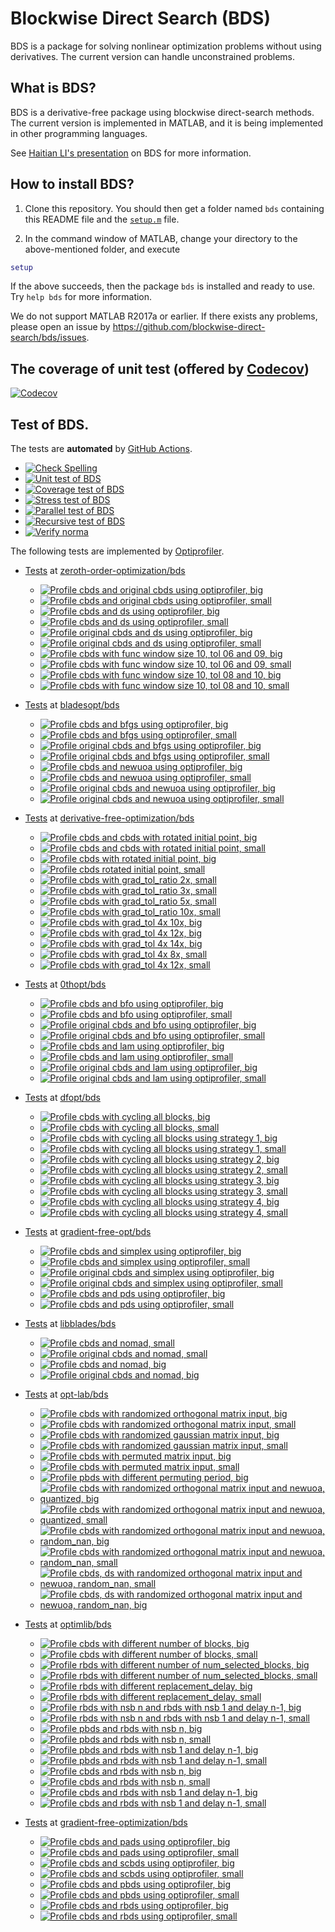 # Blockwise Direct Search (BDS)

BDS is a package for solving nonlinear optimization problems without using derivatives. The current version can handle unconstrained problems. 

## What is BDS?

BDS is a derivative-free package using blockwise direct-search methods. The current version is implemented in MATLAB, and it is being implemented in other programming languages.

See [Haitian LI's presentation](https://lht97.github.io/documents/DFOS2024.pdf) on BDS for more information.

## How to install BDS?

1. Clone this repository. You should then get a folder named `bds` containing this README file and the
[`setup.m`](https://github.com/blockwise-direct-search/bds/blob/main/setup.m) file.

2. In the command window of MATLAB, change your directory to the above-mentioned folder, and execute

```matlab
setup
```

If the above succeeds, then the package `bds` is installed and ready to use. Try `help bds` for more information.

We do not support MATLAB R2017a or earlier. If there exists any problems, please open an issue by
https://github.com/blockwise-direct-search/bds/issues.

## The coverage of unit test (offered by [Codecov](https://about.codecov.io/))

[![Codecov](https://img.shields.io/codecov/c/github/blockwise-direct-search/bds?style=for-the-badge&logo=codecov)](https://app.codecov.io/github/blockwise-direct-search/bds)

## Test of BDS.
The tests are **automated** by [GitHub Actions](https://docs.github.com/en/actions).
- [![Check Spelling](https://github.com/blockwise-direct-search/bds/actions/workflows/spelling.yml/badge.svg)](https://github.com/blockwise-direct-search/bds/actions/workflows/spelling.yml)
- [![Unit test of BDS](https://github.com/blockwise-direct-search/bds/actions/workflows/unit_test.yml/badge.svg)](https://github.com/blockwise-direct-search/bds/actions/workflows/unit_test.yml)
- [![Coverage test of BDS](https://github.com/blockwise-direct-search/bds/actions/workflows/unit_test_coverage.yml/badge.svg)](https://github.com/blockwise-direct-search/bds/actions/workflows/unit_test_coverage.yml)
- [![Stress test of BDS](https://github.com/blockwise-direct-search/bds/actions/workflows/stress_test.yml/badge.svg)](https://github.com/blockwise-direct-search/bds/actions/workflows/stress_test.yml)
- [![Parallel test of BDS](https://github.com/blockwise-direct-search/bds/actions/workflows/parallel_test.yml/badge.svg)](https://github.com/blockwise-direct-search/bds/actions/workflows/parallel_test.yml)
- [![Recursive test of BDS](https://github.com/blockwise-direct-search/bds/actions/workflows/recursive_test.yml/badge.svg)](https://github.com/blockwise-direct-search/bds/actions/workflows/recursive_test.yml)
- [![Verify norma](https://github.com/zeroth-order-optimization/bds/actions/workflows/verify_norma.yml/badge.svg)](https://github.com/zeroth-order-optimization/bds/actions/workflows/verify_norma.yml)

The following tests are implemented by [Optiprofiler](https://github.com/optiprofiler/optiprofiler).
- [Tests](https://github.com/zeroth-order-optimization/bds/actions) at [zeroth-order-optimization/bds](https://github.com/zeroth-order-optimization/bds)

    - [![Profile cbds and original cbds using optiprofiler, big](https://github.com/zeroth-order-optimization/bds/actions/workflows/profile_cbds_orig_cbds_big.yml/badge.svg)](https://github.com/zeroth-order-optimization/bds/actions/workflows/profile_cbds_orig_cbds_big.yml)
    - [![Profile cbds and original cbds using optiprofiler, small](https://github.com/zeroth-order-optimization/bds/actions/workflows/profile_cbds_orig_cbds_small.yml/badge.svg)](https://github.com/zeroth-order-optimization/bds/actions/workflows/profile_cbds_orig_cbds_small.yml)
    - [![Profile cbds and ds using optiprofiler, big](https://github.com/zeroth-order-optimization/bds/actions/workflows/profile_cbds_ds_big.yml/badge.svg)](https://github.com/zeroth-order-optimization/bds/actions/workflows/profile_cbds_ds_big.yml)
    - [![Profile cbds and ds using optiprofiler, small](https://github.com/zeroth-order-optimization/bds/actions/workflows/profile_cbds_ds_small.yml/badge.svg)](https://github.com/zeroth-order-optimization/bds/actions/workflows/profile_cbds_ds_small.yml)
    - [![Profile original cbds and ds using optiprofiler, big](https://github.com/zeroth-order-optimization/bds/actions/workflows/profile_orig_cbds_ds_big.yml/badge.svg)](https://github.com/zeroth-order-optimization/bds/actions/workflows/profile_orig_cbds_ds_big.yml)
    - [![Profile original cbds and ds using optiprofiler, small](https://github.com/zeroth-order-optimization/bds/actions/workflows/profile_orig_cbds_ds_small.yml/badge.svg)](https://github.com/zeroth-order-optimization/bds/actions/workflows/profile_orig_cbds_ds_small.yml)
    - [![Profile cbds with func window size 10, tol 06 and 09, big](https://github.com/zeroth-order-optimization/bds/actions/workflows/profile_cbds_func_window_size_10_tol_06_09_big.yml/badge.svg)](https://github.com/zeroth-order-optimization/bds/actions/workflows/profile_cbds_func_window_size_10_tol_06_09_big.yml)
    - [![Profile cbds with func window size 10, tol 06 and 09, small](https://github.com/zeroth-order-optimization/bds/actions/workflows/profile_cbds_func_window_size_10_tol_06_09_small.yml/badge.svg)](https://github.com/zeroth-order-optimization/bds/actions/workflows/profile_cbds_func_window_size_10_tol_06_09_small.yml)
    - [![Profile cbds with func window size 10, tol 08 and 10, big](https://github.com/zeroth-order-optimization/bds/actions/workflows/profile_cbds_func_window_size_10_tol_08_10_big.yml/badge.svg)](https://github.com/zeroth-order-optimization/bds/actions/workflows/profile_cbds_func_window_size_10_tol_08_10_big.yml)
    - [![Profile cbds with func window size 10, tol 08 and 10, small](https://github.com/zeroth-order-optimization/bds/actions/workflows/profile_cbds_func_window_size_10_tol_08_10_small.yml/badge.svg)](https://github.com/zeroth-order-optimization/bds/actions/workflows/profile_cbds_func_window_size_10_tol_08_10_small.yml)

- [Tests](https://github.com/bladesopt/bds/actions) at [bladesopt/bds](https://github.com/bladesopt/bds)

    - [![Profile cbds and bfgs using optiprofiler, big](https://github.com/bladesopt/bds/actions/workflows/profile_cbds_bfgs_big.yml/badge.svg)](https://github.com/bladesopt/bds/actions/workflows/profile_cbds_bfgs_big.yml)
    - [![Profile cbds and bfgs using optiprofiler, small](https://github.com/bladesopt/bds/actions/workflows/profile_cbds_bfgs_small.yml/badge.svg)](https://github.com/bladesopt/bds/actions/workflows/profile_cbds_bfgs_small.yml)
    - [![Profile original cbds and bfgs using optiprofiler, big](https://github.com/bladesopt/bds/actions/workflows/profile_orig_cbds_bfgs_big.yml/badge.svg)](https://github.com/bladesopt/bds/actions/workflows/profile_orig_cbds_bfgs_big.yml)
    - [![Profile original cbds and bfgs using optiprofiler, small](https://github.com/bladesopt/bds/actions/workflows/profile_orig_cbds_bfgs_small.yml/badge.svg)](https://github.com/bladesopt/bds/actions/workflows/profile_orig_cbds_bfgs_small.yml)
    - [![Profile cbds and newuoa using optiprofiler, big](https://github.com/bladesopt/bds/actions/workflows/profile_cbds_newuoa_big.yml/badge.svg)](https://github.com/bladesopt/bds/actions/workflows/profile_cbds_newuoa_big.yml)
    - [![Profile cbds and newuoa using optiprofiler, small](https://github.com/bladesopt/bds/actions/workflows/profile_cbds_newuoa_small.yml/badge.svg)](https://github.com/bladesopt/bds/actions/workflows/profile_cbds_newuoa_small.yml)
    - [![Profile original cbds and newuoa using optiprofiler, big](https://github.com/bladesopt/bds/actions/workflows/profile_orig_cbds_newuoa_big.yml/badge.svg)](https://github.com/bladesopt/bds/actions/workflows/profile_orig_cbds_newuoa_big.yml)
    - [![Profile original cbds and newuoa using optiprofiler, small](https://github.com/bladesopt/bds/actions/workflows/profile_orig_cbds_newuoa_small.yml/badge.svg)](https://github.com/bladesopt/bds/actions/workflows/profile_orig_cbds_newuoa_small.yml)

- [Tests](https://github.com/derivative-free-optimization/bds/actions) at [derivative-free-optimization/bds](https://github.com/derivative-free-optimization/bds)
    - [![Profile cbds and cbds with rotated initial point, big](https://github.com/derivative-free-optimization/bds/actions/workflows/profile_cbds_cbds_rotated_initial_point_big.yml/badge.svg)](https://github.com/derivative-free-optimization/bds/actions/workflows/profile_cbds_cbds_rotated_initial_point_big.yml)
    - [![Profile cbds and cbds with rotated initial point, small](https://github.com/derivative-free-optimization/bds/actions/workflows/profile_cbds_cbds_rotated_initial_point_small.yml/badge.svg)](https://github.com/derivative-free-optimization/bds/actions/workflows/profile_cbds_cbds_rotated_initial_point_small.yml)
    - [![Profile cbds with rotated initial point, big](https://github.com/derivative-free-optimization/bds/actions/workflows/profile_cbds_rotated_initial_point_big.yml/badge.svg)](https://github.com/derivative-free-optimization/bds/actions/workflows/profile_cbds_rotated_initial_point_big.yml)
    - [![Profile cbds rotated initial point, small](https://github.com/derivative-free-optimization/bds/actions/workflows/profile_cbds_rotated_initial_point_small.yml/badge.svg)](https://github.com/derivative-free-optimization/bds/actions/workflows/profile_cbds_rotated_initial_point_small.yml)
    - [![Profile cbds with grad_tol_ratio 2x, small](https://github.com/derivative-free-optimization/bds/actions/workflows/profile_cbds_grad_tol_ratio_02_small.yml/badge.svg)](https://github.com/derivative-free-optimization/bds/actions/workflows/profile_cbds_grad_tol_ratio_02_small.yml)
    - [![Profile cbds with grad_tol_ratio 3x, small](https://github.com/derivative-free-optimization/bds/actions/workflows/profile_cbds_grad_tol_ratio_03_small.yml/badge.svg)](https://github.com/derivative-free-optimization/bds/actions/workflows/profile_cbds_grad_tol_ratio_03_small.yml)
    - [![Profile cbds with grad_tol_ratio 5x, small](https://github.com/derivative-free-optimization/bds/actions/workflows/profile_cbds_grad_tol_ratio_05_small.yml/badge.svg)](https://github.com/derivative-free-optimization/bds/actions/workflows/profile_cbds_grad_tol_ratio_05_small.yml)
    - [![Profile cbds with grad_tol_ratio 10x, small](https://github.com/derivative-free-optimization/bds/actions/workflows/profile_cbds_grad_tol_ratio_10_small.yml/badge.svg)](https://github.com/derivative-free-optimization/bds/actions/workflows/profile_cbds_grad_tol_ratio_10_small.yml)
    - [![Profile cbds with grad_tol 4x 10x, big](https://github.com/derivative-free-optimization/bds/actions/workflows/profile_cbds_grad_tol_04_10_big.yml/badge.svg)](https://github.com/derivative-free-optimization/bds/actions/workflows/profile_cbds_grad_tol_04_10_big.yml)
    - [![Profile cbds with grad_tol 4x 12x, big](https://github.com/derivative-free-optimization/bds/actions/workflows/profile_cbds_grad_tol_04_12_big.yml/badge.svg)](https://github.com/derivative-free-optimization/bds/actions/workflows/profile_cbds_grad_tol_04_12_big.yml)
    - [![Profile cbds with grad_tol 4x 14x, big](https://github.com/derivative-free-optimization/bds/actions/workflows/profile_cbds_grad_tol_04_14_big.yml/badge.svg)](https://github.com/derivative-free-optimization/bds/actions/workflows/profile_cbds_grad_tol_04_14_big.yml)
    - [![Profile cbds with grad_tol 4x 8x, small](https://github.com/derivative-free-optimization/bds/actions/workflows/profile_cbds_grad_tol_04_08_small.yml/badge.svg)](https://github.com/derivative-free-optimization/bds/actions/workflows/profile_cbds_grad_tol_04_08_small.yml)
    - [![Profile cbds with grad_tol 4x 12x, small](https://github.com/derivative-free-optimization/bds/actions/workflows/profile_cbds_grad_tol_04_12_small.yml/badge.svg)](https://github.com/derivative-free-optimization/bds/actions/workflows/profile_cbds_grad_tol_04_12_small.yml)
    
- [Tests](https://github.com/0thopt/bds/actions) at [0thopt/bds](https://github.com/0thopt/bds)

    - [![Profile cbds and bfo using optiprofiler, big](https://github.com/0thopt/bds/actions/workflows/profile_cbds_bfo_big.yml/badge.svg)](https://github.com/0thopt/bds/actions/workflows/profile_cbds_bfo_big.yml)
    - [![Profile cbds and bfo using optiprofiler, small](https://github.com/0thopt/bds/actions/workflows/profile_cbds_bfo_small.yml/badge.svg)](https://github.com/0thopt/bds/actions/workflows/profile_cbds_bfo_small.yml)
    - [![Profile original cbds and bfo using optiprofiler, big](https://github.com/0thopt/bds/actions/workflows/profile_orig_cbds_bfo_big.yml/badge.svg)](https://github.com/0thopt/bds/actions/workflows/profile_orig_cbds_bfo_big.yml)   
    - [![Profile original cbds and bfo using optiprofiler, small](https://github.com/0thopt/bds/actions/workflows/profile_orig_cbds_bfo_small.yml/badge.svg)](https://github.com/0thopt/bds/actions/workflows/profile_orig_cbds_bfo_small.yml) 
    - [![Profile cbds and lam using optiprofiler, big](https://github.com/0thopt/bds/actions/workflows/profile_cbds_lam_big.yml/badge.svg)](https://github.com/0thopt/bds/actions/workflows/profile_cbds_lam_big.yml)
    - [![Profile cbds and lam using optiprofiler, small](https://github.com/0thopt/bds/actions/workflows/profile_cbds_lam_small.yml/badge.svg)](https://github.com/0thopt/bds/actions/workflows/profile_cbds_lam_small.yml)
    - [![Profile original cbds and lam using optiprofiler, big](https://github.com/0thopt/bds/actions/workflows/profile_orig_cbds_lam_big.yml/badge.svg)](https://github.com/0thopt/bds/actions/workflows/profile_orig_cbds_lam_big.yml)
    - [![Profile original cbds and lam using optiprofiler, small](https://github.com/0thopt/bds/actions/workflows/profile_orig_cbds_lam_small.yml/badge.svg)](https://github.com/0thopt/bds/actions/workflows/profile_orig_cbds_lam_small.yml)
  
- [Tests](https://github.com/dfopt/bds/actions) at [dfopt/bds](https://github.com/dfopt/bds)

    - [![Profile cbds with cycling all blocks, big](https://github.com/dfopt/bds/actions/workflows/profile_cbds_cycle_blocks_all_big.yml/badge.svg)](https://github.com/dfopt/bds/actions/workflows/profile_cbds_cycle_blocks_all_big.yml)
    - [![Profile cbds with cycling all blocks, small](https://github.com/dfopt/bds/actions/workflows/profile_cbds_cycle_blocks_all_small.yml/badge.svg)](https://github.com/dfopt/bds/actions/workflows/profile_cbds_cycle_blocks_all_small.yml) 
    - [![Profile cbds with cycling all blocks using strategy 1, big](https://github.com/dfopt/bds/actions/workflows/profile_cbds_cycle_blocks_single_1_big.yml/badge.svg)](https://github.com/dfopt/bds/actions/workflows/profile_cbds_cycle_blocks_single_1_big.yml)
    - [![Profile cbds with cycling all blocks using strategy 1, small](https://github.com/dfopt/bds/actions/workflows/profile_cbds_cycle_blocks_single_1_small.yml/badge.svg)](https://github.com/dfopt/bds/actions/workflows/profile_cbds_cycle_blocks_single_1_small.yml)  
    - [![Profile cbds with cycling all blocks using strategy 2, big](https://github.com/dfopt/bds/actions/workflows/profile_cbds_cycle_blocks_single_2_big.yml/badge.svg)](https://github.com/dfopt/bds/actions/workflows/profile_cbds_cycle_blocks_single_2_big.yml)
    - [![Profile cbds with cycling all blocks using strategy 2, small](https://github.com/dfopt/bds/actions/workflows/profile_cbds_cycle_blocks_single_2_small.yml/badge.svg)](https://github.com/dfopt/bds/actions/workflows/profile_cbds_cycle_blocks_single_2_small.yml)   
    - [![Profile cbds with cycling all blocks using strategy 3, big](https://github.com/dfopt/bds/actions/workflows/profile_cbds_cycle_blocks_single_3_big.yml/badge.svg)](https://github.com/dfopt/bds/actions/workflows/profile_cbds_cycle_blocks_single_3_big.yml)
    - [![Profile cbds with cycling all blocks using strategy 3, small](https://github.com/dfopt/bds/actions/workflows/profile_cbds_cycle_blocks_single_3_small.yml/badge.svg)](https://github.com/dfopt/bds/actions/workflows/profile_cbds_cycle_blocks_single_3_small.yml)    
    - [![Profile cbds with cycling all blocks using strategy 4, big](https://github.com/dfopt/bds/actions/workflows/profile_cbds_cycle_blocks_single_4_big.yml/badge.svg)](https://github.com/dfopt/bds/actions/workflows/profile_cbds_cycle_blocks_single_4_big.yml)
    - [![Profile cbds with cycling all blocks using strategy 4, small](https://github.com/dfopt/bds/actions/workflows/profile_cbds_cycle_blocks_single_4_small.yml/badge.svg)](https://github.com/dfopt/bds/actions/workflows/profile_cbds_cycle_blocks_single_4_small.yml)   

- [Tests](https://github.com/gradient-free-opt/bds/actions) at [gradient-free-opt/bds](https://github.com/gradient-free-opt/bds)

    - [![Profile cbds and simplex using optiprofiler, big](https://github.com/gradient-free-opt/bds/actions/workflows/profile_cbds_simplex_big.yml/badge.svg)](https://github.com/gradient-free-opt/bds/actions/workflows/profile_cbds_simplex_big.yml)
    - [![Profile cbds and simplex using optiprofiler, small](https://github.com/gradient-free-opt/bds/actions/workflows/profile_cbds_simplex_small.yml/badge.svg)](https://github.com/gradient-free-opt/bds/actions/workflows/profile_cbds_simplex_small.yml)
    - [![Profile original cbds and simplex using optiprofiler, big](https://github.com/gradient-free-opt/bds/actions/workflows/profile_orig_cbds_simplex_big.yml/badge.svg)](https://github.com/gradient-free-opt/bds/actions/workflows/profile_orig_cbds_simplex_big.yml)
    - [![Profile original cbds and simplex using optiprofiler, small](https://github.com/gradient-free-opt/bds/actions/workflows/profile_orig_cbds_simplex_small.yml/badge.svg)](https://github.com/gradient-free-opt/bds/actions/workflows/profile_orig_cbds_simplex_small.yml)
    - [![Profile cbds and pds using optiprofiler, big](https://github.com/gradient-free-opt/bds/actions/workflows/profile_cbds_pds_big.yml/badge.svg)](https://github.com/gradient-free-opt/bds/actions/workflows/profile_cbds_pds_big.yml)
    - [![Profile cbds and pds using optiprofiler, small](https://github.com/gradient-free-opt/bds/actions/workflows/profile_cbds_pds_small.yml/badge.svg)](https://github.com/gradient-free-opt/bds/actions/workflows/profile_cbds_pds_small.yml)

- [Tests](https://github.com/libblades/bds/actions) at [libblades/bds](https://github.com/libblades/bds)

    - [![Profile cbds and nomad, small](https://github.com/libblades/bds/actions/workflows/profile_cbds_nomad_small.yml/badge.svg)](https://github.com/libblades/bds/actions/workflows/profile_cbds_nomad_small.yml)
    - [![Profile original cbds and nomad, small](https://github.com/libblades/bds/actions/workflows/profile_orig_cbds_nomad_small.yml/badge.svg)](https://github.com/libblades/bds/actions/workflows/profile_orig_cbds_nomad_small.yml)
    - [![Profile cbds and nomad, big](https://github.com/libblades/bds/actions/workflows/profile_cbds_nomad_big.yml/badge.svg)](https://github.com/libblades/bds/actions/workflows/profile_cbds_nomad_big.yml)
    - [![Profile original cbds and nomad, big](https://github.com/libblades/bds/actions/workflows/profile_orig_cbds_nomad_big.yml/badge.svg)](https://github.com/libblades/bds/actions/workflows/profile_orig_cbds_nomad_big.yml)      

- [Tests](https://github.com/opt-lab/bds/actions) at [opt-lab/bds](https://github.com/opt-lab/bds)

    - [![Profile cbds with randomized orthogonal matrix input, big](https://github.com/opt-lab/bds/actions/workflows/profile_cbds_randomized_orthogonal_big.yml/badge.svg)](https://github.com/opt-lab/bds/actions/workflows/profile_cbds_randomized_orthogonal_big.yml)
    - [![Profile cbds with randomized orthogonal matrix input, small](https://github.com/opt-lab/bds/actions/workflows/profile_cbds_randomized_orthogonal_small.yml/badge.svg)](https://github.com/opt-lab/bds/actions/workflows/profile_cbds_randomized_orthogonal_small.yml)
    - [![Profile cbds with randomized gaussian matrix input, big](https://github.com/opt-lab/bds/actions/workflows/profile_cbds_randomized_gaussian_big.yml/badge.svg)](https://github.com/opt-lab/bds/actions/workflows/profile_cbds_randomized_gaussian_big.yml)
    - [![Profile cbds with randomized gaussian matrix input, small](https://github.com/opt-lab/bds/actions/workflows/profile_cbds_randomized_gaussian_small.yml/badge.svg)](https://github.com/opt-lab/bds/actions/workflows/profile_cbds_randomized_gaussian_small.yml)
    - [![Profile cbds with permuted matrix input, big](https://github.com/opt-lab/bds/actions/workflows/profile_cbds_permuted_big.yml/badge.svg)](https://github.com/opt-lab/bds/actions/workflows/profile_cbds_permuted_big.yml)
    - [![Profile cbds with permuted matrix input, small](https://github.com/opt-lab/bds/actions/workflows/profile_cbds_permuted_small.yml/badge.svg)](https://github.com/opt-lab/bds/actions/workflows/profile_cbds_permuted_small.yml)
    - [![Profile pbds with different permuting period, big](https://github.com/derivative-free-optimization/bds/actions/workflows/profile_pbds_permuting_period_big.yml/badge.svg)](https://github.com/derivative-free-optimization/bds/actions/workflows/profile_pbds_permuting_period_big.yml)
    - [![Profile cbds with randomized orthogonal matrix input and newuoa, quantized, big](https://github.com/derivative-free-optimization/bds/actions/workflows/profile_cbds_randomized_orthogonal_newuoa_quantized_big.yml/badge.svg)](https://github.com/derivative-free-optimization/bds/actions/workflows/profile_cbds_randomized_orthogonal_newuoa_quantized_big.yml)
    - [![Profile cbds with randomized orthogonal matrix input and newuoa, quantized, small](https://github.com/derivative-free-optimization/bds/actions/workflows/profile_cbds_randomized_orthogonal_newuoa_quantized_small.yml/badge.svg)](https://github.com/derivative-free-optimization/bds/actions/workflows/profile_cbds_randomized_orthogonal_newuoa_quantized_small.yml)
    - [![Profile cbds with randomized orthogonal matrix input and newuoa, random_nan, big](https://github.com/derivative-free-optimization/bds/actions/workflows/profile_cbds_randomized_orthogonal_newuoa_random_nan_big.yml/badge.svg)](https://github.com/derivative-free-optimization/bds/actions/workflows/profile_cbds_randomized_orthogonal_newuoa_random_nan_big.yml)
    - [![Profile cbds with randomized orthogonal matrix input and newuoa, random_nan, small](https://github.com/derivative-free-optimization/bds/actions/workflows/profile_cbds_randomized_orthogonal_newuoa_random_nan_small.yml/badge.svg)](https://github.com/derivative-free-optimization/bds/actions/workflows/profile_cbds_randomized_orthogonal_newuoa_random_nan_small.yml)
    - [![Profile cbds, ds with randomized orthogonal matrix input and newuoa, random_nan, small](https://github.com/derivative-free-optimization/bds/actions/workflows/profile_cbds_ds_randomized_orthogonal_newuoa_random_nan_small.yml/badge.svg)](https://github.com/derivative-free-optimization/bds/actions/workflows/profile_cbds_ds_randomized_orthogonal_newuoa_random_nan_small.yml)
    - [![Profile cbds, ds with randomized orthogonal matrix input and newuoa, random_nan, big](https://github.com/derivative-free-optimization/bds/actions/workflows/profile_cbds_ds_randomized_orthogonal_newuoa_random_nan_big.yml/badge.svg)](https://github.com/derivative-free-optimization/bds/actions/workflows/profile_cbds_ds_randomized_orthogonal_newuoa_random_nan_big.yml)

- [Tests](https://github.com/optimlib/bds/actions) at [optimlib/bds](https://github.com/optimlib/bds)
 
    - [![Profile cbds with different number of blocks, big](https://github.com/optimlib/bds/actions/workflows/profile_cbds_block_number_big.yml/badge.svg)](https://github.com/optimlib/bds/actions/workflows/profile_cbds_block_number_big.yml)
    - [![Profile cbds with different number of blocks, small](https://github.com/optimlib/bds/actions/workflows/profile_cbds_block_number_small.yml/badge.svg)](https://github.com/optimlib/bds/actions/workflows/profile_cbds_block_number_small.yml)
    - [![Profile rbds with different number of num_selected_blocks, big](https://github.com/optimlib/bds/actions/workflows/profile_rbds_num_selected_blocks_big.yml/badge.svg)](https://github.com/optimlib/bds/actions/workflows/profile_rbds_num_selected_blocks_big.yml)
    - [![Profile rbds with different number of num_selected_blocks, small](https://github.com/optimlib/bds/actions/workflows/profile_rbds_num_selected_blocks_small.yml/badge.svg)](https://github.com/optimlib/bds/actions/workflows/profile_rbds_num_selected_blocks_small.yml)
    - [![Profile rbds with different replacement_delay, big](https://github.com/optimlib/bds/actions/workflows/profile_rbds_replacement_delay_big.yml/badge.svg)](https://github.com/optimlib/bds/actions/workflows/profile_rbds_replacement_delay_big.yml)
    - [![Profile rbds with different replacement_delay, small](https://github.com/optimlib/bds/actions/workflows/profile_rbds_replacement_delay_small.yml/badge.svg)](https://github.com/optimlib/bds/actions/workflows/profile_rbds_replacement_delay_small.yml)
    - [![Profile rbds with nsb n and rbds with nsb 1 and delay n-1, big](https://github.com/optimlib/bds/actions/workflows/profile_rbds_nsb_n_rbds_nsb_1_delay_n-1_big.yml/badge.svg)](https://github.com/optimlib/bds/actions/workflows/profile_rbds_nsb_n_rbds_nsb_1_delay_n-1_big.yml) 
    - [![Profile rbds with nsb n and rbds with nsb 1 and delay n-1, small](https://github.com/optimlib/bds/actions/workflows/profile_rbds_nsb_n_rbds_nsb_1_delay_n-1_small.yml/badge.svg)](https://github.com/optimlib/bds/actions/workflows/profile_rbds_nsb_n_rbds_nsb_1_delay_n-1_small.yml) 
    - [![Profile pbds and rbds with nsb n, big](https://github.com/optimlib/bds/actions/workflows/profile_pbds_rbds_nsb_n_big.yml/badge.svg)](https://github.com/optimlib/bds/actions/workflows/profile_pbds_rbds_nsb_n_big.yml) 
    - [![Profile pbds and rbds with nsb n, small](https://github.com/optimlib/bds/actions/workflows/profile_pbds_rbds_nsb_n_small.yml/badge.svg)](https://github.com/optimlib/bds/actions/workflows/profile_pbds_rbds_nsb_n_small.yml) 
    - [![Profile pbds and rbds with nsb 1 and delay n-1, big](https://github.com/optimlib/bds/actions/workflows/profile_pbds_rbds_nsb_1_delay_n-1_big.yml/badge.svg)](https://github.com/optimlib/bds/actions/workflows/profile_pbds_rbds_nsb_1_delay_n-1_big.yml)
    - [![Profile pbds and rbds with nsb 1 and delay n-1, small](https://github.com/optimlib/bds/actions/workflows/profile_pbds_rbds_nsb_1_delay_n-1_small.yml/badge.svg)](https://github.com/optimlib/bds/actions/workflows/profile_pbds_rbds_nsb_1_delay_n-1_small.yml)
    - [![Profile cbds and rbds with nsb n, big](https://github.com/optimlib/bds/actions/workflows/profile_cbds_rbds_nsb_n_big.yml/badge.svg)](https://github.com/optimlib/bds/actions/workflows/profile_cbds_rbds_nsb_n_big.yml) 
    - [![Profile cbds and rbds with nsb n, small](https://github.com/optimlib/bds/actions/workflows/profile_cbds_rbds_nsb_n_small.yml/badge.svg)](https://github.com/optimlib/bds/actions/workflows/profile_cbds_rbds_nsb_n_small.yml) 
    - [![Profile cbds and rbds with nsb 1 and delay n-1, big](https://github.com/optimlib/bds/actions/workflows/profile_cbds_rbds_nsb_1_delay_n-1_big.yml/badge.svg)](https://github.com/optimlib/bds/actions/workflows/profile_cbds_rbds_nsb_1_delay_n-1_big.yml)
    - [![Profile cbds and rbds with nsb 1 and delay n-1, small](https://github.com/optimlib/bds/actions/workflows/profile_cbds_rbds_nsb_1_delay_n-1_small.yml/badge.svg)](https://github.com/optimlib/bds/actions/workflows/profile_cbds_rbds_nsb_1_delay_n-1_small.yml)  
   

- [Tests](https://github.com/gradient-free-optimization/bds/actions) at [gradient-free-optimization/bds](https://github.com/gradient-free-optimization/bds)

    - [![Profile cbds and pads using optiprofiler, big](https://github.com/gradient-free-optimization/bds/actions/workflows/profile_cbds_pads_big.yml/badge.svg)](https://github.com/gradient-free-optimization/bds/actions/workflows/profile_cbds_pads_big.yml)
    - [![Profile cbds and pads using optiprofiler, small](https://github.com/gradient-free-optimization/bds/actions/workflows/profile_cbds_pads_small.yml/badge.svg)](https://github.com/gradient-free-optimization/bds/actions/workflows/profile_cbds_pads_small.yml) 
    - [![Profile cbds and scbds using optiprofiler, big](https://github.com/gradient-free-optimization/bds/actions/workflows/profile_cbds_scbds_big.yml/badge.svg)](https://github.com/gradient-free-optimization/bds/actions/workflows/profile_cbds_scbds_big.yml)
    - [![Profile cbds and scbds using optiprofiler, small](https://github.com/gradient-free-optimization/bds/actions/workflows/profile_cbds_scbds_small.yml/badge.svg)](https://github.com/gradient-free-optimization/bds/actions/workflows/profile_cbds_scbds_small.yml) 
    - [![Profile cbds and pbds using optiprofiler, big](https://github.com/gradient-free-optimization/bds/actions/workflows/profile_cbds_pbds_big.yml/badge.svg)](https://github.com/gradient-free-optimization/bds/actions/workflows/profile_cbds_pbds_big.yml)
    - [![Profile cbds and pbds using optiprofiler, small](https://github.com/gradient-free-optimization/bds/actions/workflows/profile_cbds_pbds_small.yml/badge.svg)](https://github.com/gradient-free-optimization/bds/actions/workflows/profile_cbds_pbds_small.yml)  
    - [![Profile cbds and rbds using optiprofiler, big](https://github.com/gradient-free-optimization/bds/actions/workflows/profile_cbds_rbds_big.yml/badge.svg)](https://github.com/gradient-free-optimization/bds/actions/workflows/profile_cbds_rbds_big.yml)
    - [![Profile cbds and rbds using optiprofiler, small](https://github.com/gradient-free-optimization/bds/actions/workflows/profile_cbds_rbds_small.yml/badge.svg)](https://github.com/gradient-free-optimization/bds/actions/workflows/profile_cbds_rbds_small.yml)   